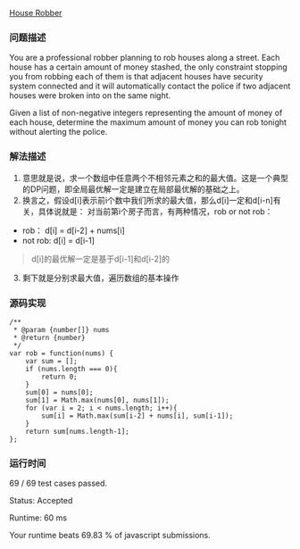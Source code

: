 [House Robber](https://leetcode.com/problems/house-robber/description/)
### 问题描述
You are a professional robber planning to rob houses along a street. Each house has a certain amount of money stashed, the only constraint stopping you from robbing each of them is that adjacent houses have security system connected and it will automatically contact the police if two adjacent houses were broken into on the same night.

Given a list of non-negative integers representing the amount of money of each house, determine the maximum amount of money you can rob tonight without alerting the police.

### 解法描述
1. 意思就是说，求一个数组中任意两个不相邻元素之和的最大值。这是一个典型的DP问题，即全局最优解一定是建立在局部最优解的基础之上。
2. 换言之，假设d[i]表示前i个数中我们所求的最大值，那么d[i]一定和d[i-n]有关，具体说就是：
对当前第i个房子而言，有两种情况，rob or not rob：
- rob： d[i] = d[i-2] + nums[i]
- not rob: d[i] = d[i-1]
> d[i]的最优解一定是基于d[i-1]和d[i-2]的
3. 剩下就是分别求最大值，遍历数组的基本操作

### 源码实现
```
/**
 * @param {number[]} nums
 * @return {number}
 */
var rob = function(nums) {
    var sum = [];
    if (nums.length === 0){
        return 0;
    }
    sum[0] = nums[0];
    sum[1] = Math.max(nums[0], nums[1]);
    for (var i = 2; i < nums.length; i++){
        sum[i] = Math.max(sum[i-2] + nums[i], sum[i-1]);
    }
    return sum[nums.length-1];
};
```

### 运行时间

69 / 69 test cases passed.

Status: Accepted

Runtime: 60 ms

Your runtime beats 69.83 % of javascript submissions.
